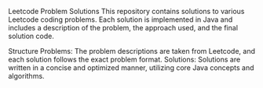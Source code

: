 Leetcode Problem Solutions
This repository contains solutions to various Leetcode coding problems. Each solution is implemented in Java and includes a description of the problem, the approach used, and the final solution code.

Structure
Problems: The problem descriptions are taken from Leetcode, and each solution follows the exact problem format.
Solutions: Solutions are written in a concise and optimized manner, utilizing core Java concepts and algorithms.

